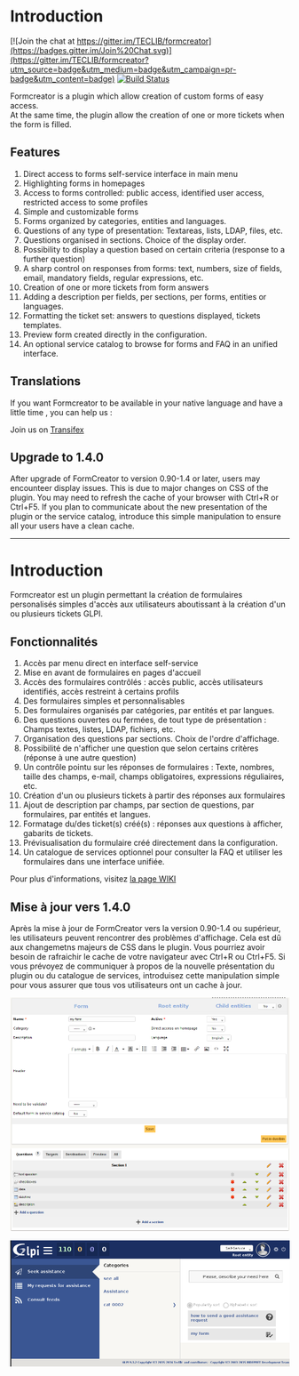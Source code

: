 Introduction
============

[![Join the chat at https://gitter.im/TECLIB/formcreator](https://badges.gitter.im/Join%20Chat.svg)](https://gitter.im/TECLIB/formcreator?utm_source=badge&utm_medium=badge&utm_campaign=pr-badge&utm_content=badge) 
[![Build Status](https://secure.travis-ci.org/pluginsGLPI/formcreator.svg?branch=master)](https://secure.travis-ci.org/pluginsGLPI/formcreator)

Formcreator is a plugin which allow creation of custom forms of easy access.  
At the same time, the plugin allow the creation of one or more tickets when the form is filled. 

Features
--------

1. Direct access to forms self-service interface in main menu
2. Highlighting forms in homepages
3. Access to forms controlled: public access, identified user access, restricted access to some profiles
4. Simple and customizable forms
5. Forms organized by categories, entities and languages.
6. Questions of any type of presentation: Textareas, lists, LDAP, files, etc.
7. Questions organised in sections. Choice of the display order.
8. Possibility to display a question based on certain criteria (response to a further question)
9. A sharp control on responses from forms: text, numbers, size of fields, email, mandatory fields, regular expressions, etc.
10. Creation of one or more tickets from form answers
11. Adding a description per fields, per sections, per forms, entities or languages.
12. Formatting the ticket set: answers to questions displayed, tickets templates.
13. Preview form created directly in the configuration.
14. An optional service catalog to browse for forms and FAQ in an unified interface.

Translations
------------

If you want Formcreator to be available in your native language and have a little time , you can help us :

Join us on [Transifex](https://www.transifex.com/teclib/glpi-project-plugin-formcreator)

Upgrade to 1.4.0
--------------------
After upgrade of FormCreator to version 0.90-1.4 or later, users may encounteer display issues. This is due to major changes on CSS of the plugin. You may need to refresh the cache of your browser with Ctrl+R or Ctrl+F5. If you plan to communicate about the new presentation of the plugin or the service catalog, introduce this simple manipulation to ensure all your users have a clean cache.

------------------------------------------------------------------------------------------------------------------------

Introduction
============

Formcreator est un plugin permettant la création de formulaires personalisés simples d'accès aux utilisateurs aboutissant à la création d'un ou plusieurs tickets GLPI.

Fonctionnalités
---------------

1. Accès par menu direct en interface self-service
2. Mise en avant de formulaires en pages d'accueil
3. Accès des formulaires contrôlés : accès public, accès utilisateurs identifiés, accès restreint à certains profils
4. Des formulaires simples et personnalisables
5. Des formulaires organisés par catégories, par entités et par langues.
6. Des questions ouvertes ou fermées, de tout type de présentation : Champs textes, listes, LDAP, fichiers, etc.
7. Organisation des questions par sections. Choix de l'ordre d'affichage.
8. Possibilité de n'afficher une question que selon certains critères (réponse à une autre question)
9. Un contrôle pointu sur les réponses de formulaires : Texte, nombres, taille des champs, e-mail, champs obligatoires, expressions réguliaires, etc.
10. Création d'un ou plusieurs tickets à partir des réponses aux formulaires
11. Ajout de description par champs, par section de questions, par formulaires, par entités et langues.
12. Formatage du/des ticket(s) créé(s) : réponses aux questions à afficher, gabarits de tickets.
13. Prévisualisation du formulaire créé directement dans la configuration.
14. Un catalogue de services optionnel pour consulter la FAQ et utiliser les formulaires dans une interface unifiée.

Pour plus d'informations, visitez [la page WIKI](https://github.com/TECLIB/formcreator/wiki)

Mise à jour vers 1.4.0
-------------------------
Après la mise à jour de FormCreator vers la version 0.90-1.4 ou supérieur, les utilisateurs peuvent rencontrer des problèmes d'affichage. Cela est dû aux changemetns majeurs de CSS dans le plugin. Vous pourriez avoir besoin de rafraichir le cache de votre navigateur avec Ctrl+R ou Ctrl+F5. Si vous prévoyez de communiquer à propos de la nouvelle présentation du plugin ou du catalogue de services, introduisez cette manipulation simple pour vous assurer que tous vos utilisateurs ont un cache à jour.

![3.-Configuration](/screenshot.png "Configuration")

![3.9.-Formcreators-helpdesk](/screenshot_2.png "Service catalog")
